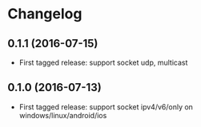 # Changelog

## 0.1.1 (2016-07-15)

* First tagged release: support socket udp, multicast

## 0.1.0 (2016-07-13)

* First tagged release: support socket ipv4/v6/only on windows/linux/android/ios
